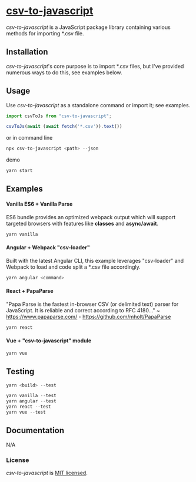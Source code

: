 # [csv-to-javascript](https://github.com/ryanspice/csv-to-javascript)

*csv-to-javascript* is a JavaScript package library containing various methods for importing *.csv file. 

## Installation

*csv-to-javascript*'s core purpose is to import *.csv files, but I've provided numerous ways to do this, see examples below. 

## Usage

Use *csv-to-javascript* as a standalone command or import it; see examples.

```javascript
import csvToJs from "csv-to-javascript";

csvToJs(await (await fetch('*.csv')).text())
```
or in command line
```javascript
npx csv-to-javascript <path> --json
```

demo

```javascript
yarn start
```
## Examples

#### Vanilla ES6 + Vanilla Parse

ES6 bundle provides an optimized webpack output which will support targeted browsers with features like **classes** and **async/await**.
```javascript
yarn vanilla
```

#### Angular + Webpack "csv-loader"

Built with the latest Angular CLI, this example leverages "csv-loader" and Webpack to load and code split a *.csv file accordingly.

```javascript
yarn angular <command>
```

#### React + PapaParse

"Papa Parse is the fastest in-browser CSV (or delimited text) parser for JavaScript. It is reliable and correct according to RFC 4180..." ~ https://www.papaparse.com/ -
https://github.com/mholt/PapaParse



```javascript
yarn react
```

#### Vue + "csv-to-javascript" module

```javascript
yarn vue
```

## Testing
```javascript
yarn <build> --test 

yarn vanilla --test
yarn angular --test
yarn react --test
yarn vue --test
```

## Documentation

N/A


### License

*csv-to-javascript* is [MIT licensed](./LICENSE).
